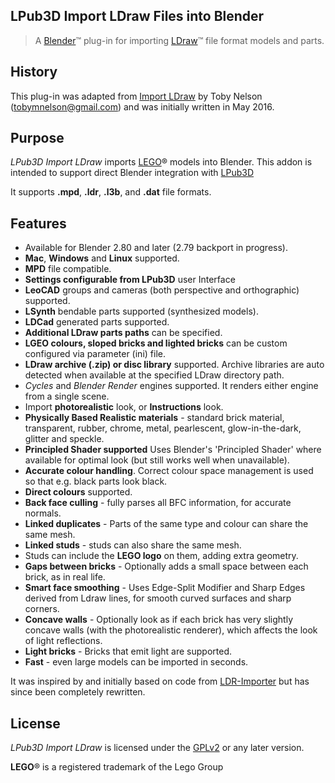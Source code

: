 ## LPub3D Import LDraw Files into Blender ##

> A [Blender](https://www.blender.org)&trade; plug-in for importing [LDraw](http://www.ldraw.org)&trade; file format models and parts.

## History ##
This plug-in was adapted from [Import LDraw](https://github.com/TobyLobster/ImportLDraw) by Toby Nelson (tobymnelson@gmail.com) and was initially written in May 2016.

## Purpose ##
*LPub3D Import LDraw* imports [LEGO](https://www.lego.com/)® models into Blender. This addon is intended to support direct Blender integration with [LPub3D](https://trevorsandy.github.io/lpub3d)

It supports **.mpd**, **.ldr**, **.l3b**, and **.dat** file formats.

## Features ##
+ Available for Blender 2.80 and later (2.79 backport in progress).
+ **Mac**, **Windows** and **Linux** supported.
+ **MPD** file compatible.
+ **Settings configurable from LPub3D** user Interface
+ **LeoCAD** groups and cameras (both perspective and orthographic) supported.
+ **LSynth** bendable parts supported (synthesized models).
+ **LDCad**  generated parts supported.
+ **Additional LDraw parts paths** can be specified.
+ **LGEO colours, sloped bricks and lighted bricks** can be custom configured via parameter (ini) file.
+ **LDraw archive (.zip) or disc library** supported. Archive libraries are auto detected when available at the specified LDraw directory path.
+ *Cycles* and *Blender Render* engines supported. It renders either engine from a single scene.
+ Import **photorealistic** look, or **Instructions** look.
+ **Physically Based Realistic materials** - standard brick material, transparent, rubber, chrome, metal, pearlescent, glow-in-the-dark, glitter and speckle.
+ **Principled Shader supported** Uses Blender's 'Principled Shader' where available for optimal look (but still works well when unavailable).
+ **Accurate colour handling**. Correct colour space management is used so that e.g. black parts look black.
+ **Direct colours** supported.
+ **Back face culling** - fully parses all BFC information, for accurate normals.
+ **Linked duplicates** - Parts of the same type and colour can share the same mesh.
+ **Linked studs** - studs can also share the same mesh.
+ Studs can include the **LEGO logo** on them, adding extra geometry.
+ **Gaps between bricks** - Optionally adds a small space between each brick, as in real life.
+ **Smart face smoothing** - Uses Edge-Split Modifier and Sharp Edges derived from Ldraw lines, for smooth curved surfaces and sharp corners.
+ **Concave walls** - Optionally look as if each brick has very slightly concave walls (with the photorealistic renderer), which affects the look of light reflections.
+ **Light bricks** - Bricks that emit light are supported.
+ **Fast** - even large models can be imported in seconds.

It was inspired by and initially based on code from [LDR-Importer](https://github.com/le717/LDR-Importer) but has since been completely rewritten.

## License ##

*LPub3D Import LDraw* is licensed under the [GPLv2](http://www.gnu.org/licenses/gpl-2.0.html) or any later version.

**LEGO**® is a registered trademark of the Lego Group<br clear=left>
